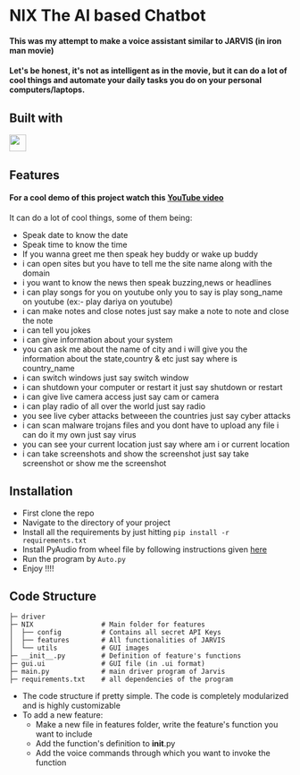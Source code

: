 # NIX The AI based Chatbot

#### This was my attempt to make a voice assistant similar to JARVIS (in iron man movie)
#### Let's be honest, it's not as intelligent as in the movie, but it can do a lot of cool things and automate your daily tasks you do on your personal computers/laptops.

## Built with

<code><img height="30" src="[https://raw.githubusercontent.com/github/explore/80688e429a7d4ef2fca1e82350fe8e3517d3494d/topics/python/python.png](https://giphy.com/gifs/coxQHKASG60HrHtvkt)"></code>


## Features

#### For a cool demo of this project watch this [YouTube video](https://www.youtube.com/watch?v=oKtrHy0ERNA)

It can do a lot of cool things, some of them being:

- Speak date to know the date
- Speak time to know the time
- If you wanna greet me then speak hey buddy or wake up buddy
- i can open sites but you have to tell me the site name along with the domain
- i you want to know the news then speak buzzing,news or headlines
- i can play songs for you on youtube only you to say is play song_name on youtube (ex:- play dariya on youtube)
- i can make notes and close notes just say make a note to note and close the note 
- i can tell you jokes
- i can give information about your system
- you can ask me about the name of city and i will give you the information about the state,country & etc just say where is country_name
- i can switch windows just say switch window
- i can shutdown your computer or restart it just say shutdown or restart
- i can give live camera access just say cam or camera
- i can play radio of all over the world just say radio
- you see live cyber attacks betweeen the countries just say cyber attacks
- i can scan malware trojans files and you dont have to upload any file i can do it my own just say virus
- you can see your current location just say where am i or current location
- i can take screenshots and show the screenshot just say take screenshot or show me the screenshot
    

## Installation

- First clone the repo
- Navigate to the directory of your project
- Install all the requirements by just hitting ``` pip install -r requirements.txt ```
- Install PyAudio from wheel file by following instructions given [here](https://stackoverflow.com/a/55630212)
- Run the program by ``` Auto.py ```
- Enjoy !!!!

## Code Structure


    ├─ driver
    ├─ NIX                 # Main folder for features 
    │  ├── config          # Contains all secret API Keys
    │  ├── features        # All functionalities of JARVIS 
    │  └── utils           # GUI images
    ├─ __init__.py         # Definition of feature's functions
    ├─ gui.ui              # GUI file (in .ui format)
    ├─ main.py             # main driver program of Jarvis
    ├─ requirements.txt    # all dependencies of the program

- The code structure if pretty simple. The code is completely modularized and is highly customizable
- To add a new feature:
  -  Make a new file in features folder, write the feature's function you want to include
  - Add the function's definition to __init__.py
  - Add the voice commands through which you want to invoke the function
